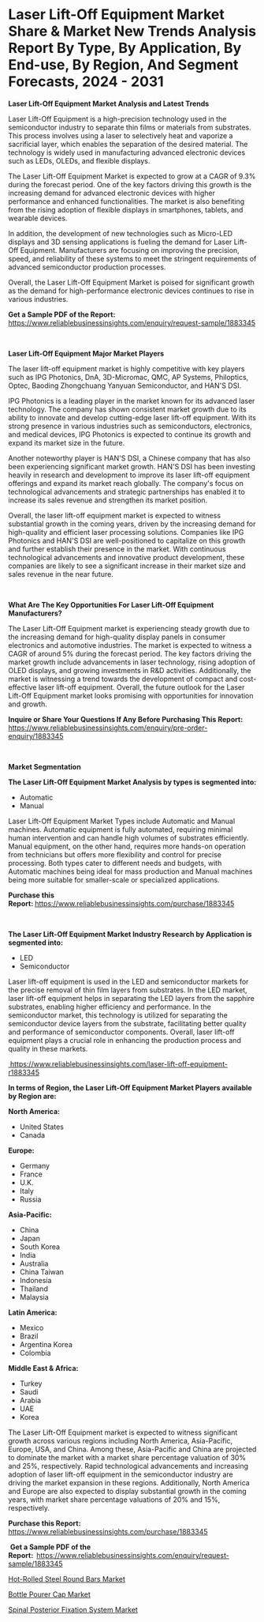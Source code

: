 <p><h1>Laser Lift-Off Equipment Market Share & Market New Trends Analysis Report By Type, By Application, By End-use, By Region, And Segment Forecasts, 2024 - 2031</h1></p><p><strong>Laser Lift-Off Equipment Market Analysis and Latest Trends</strong></p>
<p><p>Laser Lift-Off Equipment is a high-precision technology used in the semiconductor industry to separate thin films or materials from substrates. This process involves using a laser to selectively heat and vaporize a sacrificial layer, which enables the separation of the desired material. The technology is widely used in manufacturing advanced electronic devices such as LEDs, OLEDs, and flexible displays.</p><p>The Laser Lift-Off Equipment Market is expected to grow at a CAGR of 9.3% during the forecast period. One of the key factors driving this growth is the increasing demand for advanced electronic devices with higher performance and enhanced functionalities. The market is also benefiting from the rising adoption of flexible displays in smartphones, tablets, and wearable devices.</p><p>In addition, the development of new technologies such as Micro-LED displays and 3D sensing applications is fueling the demand for Laser Lift-Off Equipment. Manufacturers are focusing on improving the precision, speed, and reliability of these systems to meet the stringent requirements of advanced semiconductor production processes.</p><p>Overall, the Laser Lift-Off Equipment Market is poised for significant growth as the demand for high-performance electronic devices continues to rise in various industries.</p></p>
<p><strong>Get a Sample PDF of the Report:&nbsp;</strong> <a href="https://www.reliablebusinessinsights.com/enquiry/request-sample/1883345">https://www.reliablebusinessinsights.com/enquiry/request-sample/1883345</a></p>
<p>&nbsp;</p>
<p><strong>Laser Lift-Off Equipment Major Market Players</strong></p>
<p><p>The laser lift-off equipment market is highly competitive with key players such as IPG Photonics, DnA, 3D-Micromac, QMC, AP Systems, Philoptics, Optec, Baoding Zhongchuang Yanyuan Semiconductor, and HAN'S DSI. </p><p>IPG Photonics is a leading player in the market known for its advanced laser technology. The company has shown consistent market growth due to its ability to innovate and develop cutting-edge laser lift-off equipment. With its strong presence in various industries such as semiconductors, electronics, and medical devices, IPG Photonics is expected to continue its growth and expand its market size in the future.</p><p>Another noteworthy player is HAN'S DSI, a Chinese company that has also been experiencing significant market growth. HAN'S DSI has been investing heavily in research and development to improve its laser lift-off equipment offerings and expand its market reach globally. The company's focus on technological advancements and strategic partnerships has enabled it to increase its sales revenue and strengthen its market position.</p><p>Overall, the laser lift-off equipment market is expected to witness substantial growth in the coming years, driven by the increasing demand for high-quality and efficient laser processing solutions. Companies like IPG Photonics and HAN'S DSI are well-positioned to capitalize on this growth and further establish their presence in the market. With continuous technological advancements and innovative product development, these companies are likely to see a significant increase in their market size and sales revenue in the near future.</p></p>
<p>&nbsp;</p>
<p><strong>What Are The Key Opportunities For Laser Lift-Off Equipment Manufacturers?</strong></p>
<p><p>The Laser Lift-Off Equipment market is experiencing steady growth due to the increasing demand for high-quality display panels in consumer electronics and automotive industries. The market is expected to witness a CAGR of around 5% during the forecast period. The key factors driving the market growth include advancements in laser technology, rising adoption of OLED displays, and growing investments in R&D activities. Additionally, the market is witnessing a trend towards the development of compact and cost-effective laser lift-off equipment. Overall, the future outlook for the Laser Lift-Off Equipment market looks promising with opportunities for innovation and growth.</p></p>
<p><strong>Inquire or Share Your Questions If Any Before Purchasing This Report:</strong> <a href="https://www.reliablebusinessinsights.com/enquiry/pre-order-enquiry/1883345">https://www.reliablebusinessinsights.com/enquiry/pre-order-enquiry/1883345</a></p>
<p>&nbsp;</p>
<p><strong>Market Segmentation</strong></p>
<p><strong>The Laser Lift-Off Equipment Market Analysis by types is segmented into:</strong></p>
<p><ul><li>Automatic</li><li>Manual</li></ul></p>
<p><p>Laser Lift-Off Equipment Market Types include Automatic and Manual machines. Automatic equipment is fully automated, requiring minimal human intervention and can handle high volumes of substrates efficiently. Manual equipment, on the other hand, requires more hands-on operation from technicians but offers more flexibility and control for precise processing. Both types cater to different needs and budgets, with Automatic machines being ideal for mass production and Manual machines being more suitable for smaller-scale or specialized applications.</p></p>
<p><strong>Purchase this Report:&nbsp;</strong><a href="https://www.reliablebusinessinsights.com/purchase/1883345">https://www.reliablebusinessinsights.com/purchase/1883345</a></p>
<p>&nbsp;</p>
<p><strong>The Laser Lift-Off Equipment Market Industry Research by Application is segmented into:</strong></p>
<p><ul><li>LED</li><li>Semiconductor</li></ul></p>
<p><p>Laser lift-off equipment is used in the LED and semiconductor markets for the precise removal of thin film layers from substrates. In the LED market, laser lift-off equipment helps in separating the LED layers from the sapphire substrates, enabling higher efficiency and performance. In the semiconductor market, this technology is utilized for separating the semiconductor device layers from the substrate, facilitating better quality and performance of semiconductor components. Overall, laser lift-off equipment plays a crucial role in enhancing the production process and quality in these markets.</p></p>
<p><a href="https://www.reliablebusinessinsights.com/laser-lift-off-equipment-r1883345">&nbsp;https://www.reliablebusinessinsights.com/laser-lift-off-equipment-r1883345</a></p>
<p><strong>In terms of Region, the Laser Lift-Off Equipment Market Players available by Region are:</strong></p>
<p>
    <p> <strong> North America: </strong>
        <ul>
            <li>United States</li>
            <li>Canada</li>
        </ul>
        </p> 
    <p> <strong> Europe: </strong>
        <ul>
            <li>Germany</li>
            <li>France</li>
            <li>U.K.</li>
            <li>Italy</li>
            <li>Russia</li>
        </ul>
        </p> 
    <p> <strong> Asia-Pacific: </strong>
        <ul>
            <li>China</li>
            <li>Japan</li>
            <li>South Korea</li>
            <li>India</li>
            <li>Australia</li>
            <li>China Taiwan</li>
            <li>Indonesia</li>
            <li>Thailand</li>
            <li>Malaysia</li>
        </ul>
        </p> 
    <p> <strong> Latin America: </strong>
        <ul>
            <li>Mexico</li>
            <li>Brazil</li>
            <li>Argentina Korea</li>
            <li>Colombia</li>
        </ul>
        </p> 
    <p> <strong> Middle East & Africa: </strong>
        <ul>
            <li>Turkey</li>
            <li>Saudi</li>
            <li>Arabia</li>
            <li>UAE</li>
            <li>Korea</li>
        </ul>
    </p>
    </p>
<p><p>The Laser Lift-Off Equipment market is expected to witness significant growth across various regions including North America, Asia-Pacific, Europe, USA, and China. Among these, Asia-Pacific and China are projected to dominate the market with a market share percentage valuation of 30% and 25%, respectively. Rapid technological advancements and increasing adoption of laser lift-off equipment in the semiconductor industry are driving the market expansion in these regions. Additionally, North America and Europe are also expected to display substantial growth in the coming years, with market share percentage valuations of 20% and 15%, respectively.</p></p>
<p><strong>Purchase this Report: </strong><a href="https://www.reliablebusinessinsights.com/purchase/1883345">https://www.reliablebusinessinsights.com/purchase/1883345</a></p>
<p>&nbsp;<strong>Get a Sample PDF of the Report:&nbsp;&nbsp;</strong><a href="https://www.reliablebusinessinsights.com/enquiry/request-sample/1883345">https://www.reliablebusinessinsights.com/enquiry/request-sample/1883345</a></p>
<p><strong></strong></p>
<p><p><a href="https://www.linkedin.com/pulse/hot-rolled-steel-round-bars-market-forecast-global-ceyvc">Hot-Rolled Steel Round Bars Market</a></p><p><a href="https://www.linkedin.com/pulse/bottle-pourer-cap-market-investigation-amp-industry-evolution-vpolc">Bottle Pourer Cap Market</a></p><p><a href="https://www.linkedin.com/pulse/spinal-posterior-fixation-system-market-size-amp-share-oqgpc">Spinal Posterior Fixation System Market</a></p></p>